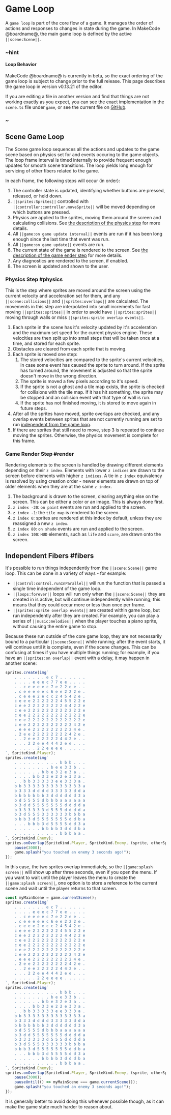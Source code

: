 # Game Loop

A ``game loop`` is part of the core flow of a game. It manages the order of actions and responses to changes in state during the game.
In MakeCode @boardname@, the main game loop is defined by the active ``||scene:Scene||``.

### ~hint

#### Loop Behavior

MakeCode @boardname@ is currently in beta, so the exact ordering of the game loop is subject to change prior to the full release. This page describes the game loop in version v0.13.21 of the editor.

If you are editing a file in another version and find that things are not working exactly as you expect, you can see the exact implementation in the ``scene.ts`` file under ``game``, or see the current file on [GitHub](https://github.com/microsoft/pxt-common-packages/blob/master/libs/game/scene.ts).

### ~

## Scene Game Loop

The Scene game loop sequences all the actions and updates to the game scene based on physics set for and events occuring to the game objects. The loop frame interval is timed internally to provide frequent enough updates for smooth scene transitions. The loop yields long enough for servicing of other fibers related to the game.

In each frame, the following steps will occur (in order):

1. The controller state is updated, identifying whether buttons are pressed, released, or held down.
2. ``||sprites:Sprites||`` controlled with ``||controller:controller.moveSprite||`` will be moved depending on which buttons are pressed.
3. Physics are applied to the sprites, moving them around the screen and calculating collisions. See [the description of the physics step](#physics) for more details.
4. All ``||game:on game update interval||`` events are run if it has been long enough since the last time that event was run.
5. All ``||game:on game update||`` events are run.
6. The current state of the game is rendered to the screen. See [the description of the game ender step](#render) for more details.
7. Any diagnostics are rendered to the screen, if enabled.
8. The screen is updated and shown to the user.

### Physics Step #physics

This is the step where sprites are moved around the screen using the current velocity and acceleration set for them, and any ``||scene:collisions||`` and ``||sprites:overlaps||`` are calculated. The movements in this step are interpolated into small increments for fast moving ``||sprites:sprites||`` in order to avoid have ``||sprites:sprites||`` moving through walls or miss ``||sprites:sprite overlap events||``.

1. Each sprite in the scene has it's velocity updated by it's acceleration and the maximum set speed for the current physics engine. These velocities are then split up into small steps that will be taken once at a time, and stored for each sprite.
2. Obstacles are cleared from each sprite that is moving.
3. Each sprite is moved one step:
    1. The stored velocities are compared to the sprite's current velocities, in case some event has caused the sprite to turn around. If the sprite has turned around, the movement is adjusted so that the sprite doesn't move in the wrong direction.
    2. The sprite is moved a few pixels according to it's speed.
    3. If the sprite is not a ghost and a tile map exists, the sprite is checked for collisions with the tile map. If it has hit something, the sprite may be stopped and an collision event with that type of wall is run.
    4. If the sprite has not finished moving, it is stored to move again in future steps.
4. After all the sprites have moved, sprite overlaps are checked, and any overlap events between sprites that are not currently running are set to run [independent from the game loop](#fibers).
5. If there are sprites that still need to move, step 3 is repeated to continue moving the sprites. Otherwise, the physics movement is complete for this frame.

### Game Render Step #render

Rendering elements to the screen is handled by drawing different elements depending on their ``z index``. Elements with lower ``z indices`` are drawn to the screen before elements with higher ``z indices``. A tie in ``z index`` equivalency is resolved by using creation order - newer elements are drawn on top of older elements when they are at the same ``z index``.

1. The background is drawn to the screen, clearing anything else on the screen. This can be either a color or an image. This is always done first.
2. ``z index -20``: ``on paint`` events are run and applied to the screen.
3. ``z index -1``: the ``tile map`` is rendered to the screen.
4. ``z index 0``: sprites are rendered at this index by default, unless they are reassigned a new ``z index``.
5. ``z index 80``: ``on shade`` events are run and applied to the screen.
6. ``z index 100``: ``HUD`` elements, such as ``life`` and ``score``, are drawn onto the screen.

## Independent Fibers #fibers

It's possible to run things independently from the ``||scene:Scene||`` game loop. This can be done in a variety of ways - for example:

* ``||control:control.runInParallel||`` will run the function that is passed a single time independent of the game loop.
* ``||loops:forever||`` loops will run only when the ``||scene:Scene||`` they are created in is active, but will continue independently while running; this means that they could occur more or less than once per frame.
* ``||sprites:sprite overlap events||`` are created within game loop, but run independently after they are created. For example, you can play a series of ``||music:melodies||`` when the player touches a piano sprite, without causing the entire game to stop.

Because these run outside of the core game loop, they are not necessarily bound to a particular ``||scene:Scene||`` while running; after the event starts, it will continue until it is complete, even if the scene changes. This can be confusing at times if you have multiple things running; for example, if you have an ``||sprites:on overlap||`` event with a delay, it may happen in another scene:

```typescript
sprites.create(img`
    . . . . . . . e c 7 . . . . . .
    . . . . e e e c 7 7 e e . . . .
    . . c e e e e c 7 e 2 2 e e . .
    . c e e e e e c 6 e e 2 2 2 e .
    . c e e e 2 e c c 2 4 5 4 2 e .
    c e e e 2 2 2 2 2 2 4 5 5 2 2 e
    c e e 2 2 2 2 2 2 2 2 4 4 2 2 e
    c e e 2 2 2 2 2 2 2 2 2 2 2 2 e
    c e e 2 2 2 2 2 2 2 2 2 2 2 2 e
    c e e 2 2 2 2 2 2 2 2 2 2 2 2 e
    c e e 2 2 2 2 2 2 2 2 2 2 4 2 e
    . e e e 2 2 2 2 2 2 2 2 2 4 e .
    . 2 e e 2 2 2 2 2 2 2 2 4 2 e .
    . . 2 e e 2 2 2 2 2 4 4 2 e . .
    . . . 2 2 e e 4 4 4 2 e e . . .
    . . . . . 2 2 e e e e . . . . .
`, SpriteKind.Player);
sprites.create(img`
    . . . . . . . . . . b b b . . .
    . . . . . . . . b e e 3 3 b . .
    . . . . . . b b e 3 2 e 3 a . .
    . . . . b b 3 3 e 2 2 e 3 3 a .
    . . b b 3 3 3 3 3 e e 3 3 3 a .
    b b 3 3 3 3 3 3 3 3 3 3 3 3 3 a
    b 3 3 3 d d d d 3 3 3 3 3 d d a
    b b b b b b b 3 d d d d d d 3 a
    b d 5 5 5 5 d b b b a a a a a a
    b 3 d d 5 5 5 5 5 5 5 d d d d a
    b 3 3 3 3 3 3 d 5 5 5 d d d d a
    b 3 d 5 5 5 3 3 3 3 3 3 b b b a
    b b b 3 d 5 5 5 5 5 5 5 d d b a
    . . . b b b 3 d 5 5 5 5 d d 3 a
    . . . . . . b b b b 3 d d d b a
    . . . . . . . . . . b b b a a .
`, SpriteKind.Enemy);
sprites.onOverlap(SpriteKind.Player, SpriteKind.Enemy, (sprite, otherSprite) => {
    pause(3000);
    game.splash("you touched an enemy 3 seconds ago!");
});
```

In this case, the two sprites overlap immediately, so the ``||game:splash screen||`` will show up after three seconds, even if you open the menu. If you want to wait until the player leaves the menu to create the ``||game:splash screen||``, one option is to store a reference to the current scene and wait until the player returns to that screen.

```typescript
const myMainScene = game.currentScene();
sprites.create(img`
    . . . . . . . e c 7 . . . . . .
    . . . . e e e c 7 7 e e . . . .
    . . c e e e e c 7 e 2 2 e e . .
    . c e e e e e c 6 e e 2 2 2 e .
    . c e e e 2 e c c 2 4 5 4 2 e .
    c e e e 2 2 2 2 2 2 4 5 5 2 2 e
    c e e 2 2 2 2 2 2 2 2 4 4 2 2 e
    c e e 2 2 2 2 2 2 2 2 2 2 2 2 e
    c e e 2 2 2 2 2 2 2 2 2 2 2 2 e
    c e e 2 2 2 2 2 2 2 2 2 2 2 2 e
    c e e 2 2 2 2 2 2 2 2 2 2 4 2 e
    . e e e 2 2 2 2 2 2 2 2 2 4 e .
    . 2 e e 2 2 2 2 2 2 2 2 4 2 e .
    . . 2 e e 2 2 2 2 2 4 4 2 e . .
    . . . 2 2 e e 4 4 4 2 e e . . .
    . . . . . 2 2 e e e e . . . . .
`, SpriteKind.Player);
sprites.create(img`
    . . . . . . . . . . b b b . . .
    . . . . . . . . b e e 3 3 b . .
    . . . . . . b b e 3 2 e 3 a . .
    . . . . b b 3 3 e 2 2 e 3 3 a .
    . . b b 3 3 3 3 3 e e 3 3 3 a .
    b b 3 3 3 3 3 3 3 3 3 3 3 3 3 a
    b 3 3 3 d d d d 3 3 3 3 3 d d a
    b b b b b b b 3 d d d d d d 3 a
    b d 5 5 5 5 d b b b a a a a a a
    b 3 d d 5 5 5 5 5 5 5 d d d d a
    b 3 3 3 3 3 3 d 5 5 5 d d d d a
    b 3 d 5 5 5 3 3 3 3 3 3 b b b a
    b b b 3 d 5 5 5 5 5 5 5 d d b a
    . . . b b b 3 d 5 5 5 5 d d 3 a
    . . . . . . b b b b 3 d d d b a
    . . . . . . . . . . b b b a a .
`, SpriteKind.Enemy);
sprites.onOverlap(SpriteKind.Player, SpriteKind.Enemy, (sprite, otherSprite) => {
    pause(3000);
    pauseUntil(() => myMainScene === game.currentScene());
    game.splash("you touched an enemy 3 seconds ago!");
});
```

It is generally better to avoid doing this whenever possible though, as it can make the game state much harder to reason about.
